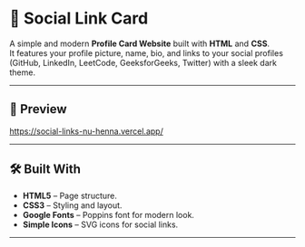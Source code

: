 # 🌟 Social Link Card

A simple and modern **Profile Card Website** built with **HTML** and **CSS**.  
It features your profile picture, name, bio, and links to your social profiles (GitHub, LinkedIn, LeetCode, GeeksforGeeks, Twitter) with a sleek dark theme.

---

## 📸 Preview

https://social-links-nu-henna.vercel.app/

---

## 🛠️ Built With

- **HTML5** – Page structure.
- **CSS3** – Styling and layout.
- **Google Fonts** – Poppins font for modern look.
- **Simple Icons** – SVG icons for social links.

---

